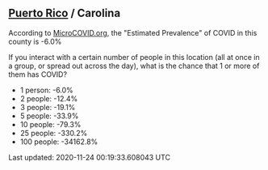 
## [Puerto Rico](/united-states/puerto-rico) / Carolina

According to [MicroCOVID.org](http://microcovid.org),
the "Estimated Prevalence" of COVID in this county is -6.0%

If you interact with a certain number of people in this location
(all at once in a group, or spread out across the day), what is the chance that
1 or more of them has COVID?

- 1 person: -6.0%
- 2 people: -12.4%
- 3 people: -19.1%
- 5 people: -33.9%
- 10 people: -79.3%
- 25 people: -330.2%
- 100 people: -34162.8%

Last updated: 2020-11-24 00:19:33.608043 UTC
